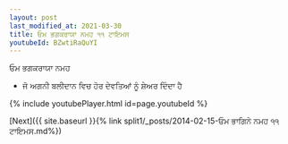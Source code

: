 ```yaml
---
layout: post
last_modified_at: 2021-03-30
title: ਓਮ ਭਗਕਰਾਯਾ ਨਮਹ ੧੧ ਟਾਇਮਸ
youtubeId: BZwtiRaQuYI
---
```

 
 
 ਓਮ ਭਗਕਰਾਯਾ ਨਮਹ  
 
 -  ਜੋ ਅਗਨੀ ਬਲੀਦਾਨ ਵਿਚ ਹੋਰ ਦੇਵਤਿਆਂ ਨੂੰ ਸ਼ੇਅਰ ਦਿੰਦਾ ਹੈ 
 
  
 
  
 
 
 
 
 
 


{% include youtubePlayer.html id=page.youtubeId %}
 
[Next]({{ site.baseurl }}{% link  split1/_posts/2014-02-15-ਓਮ ਭਾਗਿਨੇ ਨਮਹ ੧੧ ਟਾਇਮਸ.md%})
 
